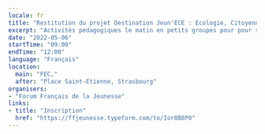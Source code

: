 ```yaml
---
locale: fr
title: "Restitution du projet Destination Jeun'ECE : Ecologie, Citoyenneté, Europe"
excerpt: "Activités pédagogiques le matin en petits groupes pour pour se familiariser aux initiatives et dispositifs existants dans l’Union Européenne sur le logement, l’emploi, les mobilités et la consommation."
date: "2022-05-06"
startTime: "09:00"
endTime: "12:00"
language: "Français"
location:
  main: "FEC,"
  after: "Place Saint-Etienne, Strasbourg"
organisers:
- "Forum Français de la Jeunesse"
links:
- title: "Inscription"
  href: "https://ffjeunesse.typeform.com/to/Ior0B8P0"
---
```

